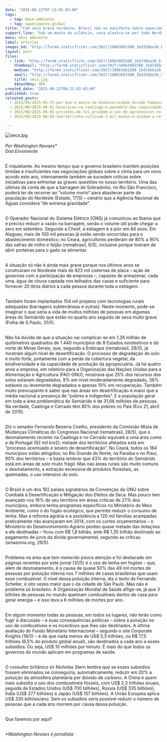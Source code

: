 ```yaml
---
date: "2015-06-22T07:13:45-03:00"
tags:
  - tag: meio-ambiente
  - tag: aquecimento-global
title: "Com seca brava nordeste, Brasil não se manifesta sobre aquecimento global"
support_line: "Sob um manto de silêncio, seca alastra-se por todo Nordeste, afetando abastecimento de água, energia e produção de alimentos. Mas Brasil permanece tímido nas negociações sobre clima."
menu: meio ambiente
label: articles
images_hd: "http://farm4.staticflickr.com/3927/18863601588_1bd336ba38_b.jpg"
layout: post
files:
  - link: "http://farm4.staticflickr.com/3927/18863601588_1bd336ba38_b.jpg"
    thumbnail: "http://farm4.staticflickr.com/3927/18863601588_1bd336ba38_t.jpg"
    medium: "http://farm4.staticflickr.com/3927/18863601588_1bd336ba38_z.jpg"
    small: "http://farm4.staticflickr.com/3927/18863601588_1bd336ba38_n.jpg"
    title: seca.jpg
    $$hashKey: 0EH
created_date: "2015-06-22T08:21:02-03:00"
published: true
releated_posts:
  - 2015/05/2015-05-25-por-que-o-marco-da-biodiversidade-divide-famaceuticas-e-ambientalistas.md
  - 2015/06/2015-06-02-mineracao-na-caatinga-o-pesadelo-das-comunidades-rurais.md
  - 2015/06/2015-06-02-projetos-de-lei-proibem-o-uso-de-agrotoxicos-no-rio-grande-do-sul.md
  - 2015/06/2015-06-03-sem-terrinha-cultivam-3-mil-mudas-e-ajudam-a-reflorestar-assentamento.md

---
```

<p><img alt="seca.jpg" src="http://farm4.staticflickr.com/3927/18863601588_1bd336ba38_b.jpg" /><br />
<br />
<em>Por Washington Novaes*<br />
Daa Envolverde</em></p>

<p><br />
&Eacute; inquietante. Ao mesmo tempo que o governo brasileiro mant&eacute;m posi&ccedil;&otilde;es t&iacute;midas e insuficientes nas negocia&ccedil;&otilde;es globais sobre o clima para um novo acordo este ano, internamente tamb&eacute;m se sucedem cr&iacute;ticas sobre iniciativas para enfrentar as graves quest&otilde;es no nosso territ&oacute;rio. Uma das &uacute;ltimas d&aacute; conta de que a barragem de Sobradinho, no Rio S&atilde;o Francisco, poder&aacute; ter de recorrer ao &ldquo;volume morto&rdquo; para abastecer parte da popula&ccedil;&atilde;o do Nordeste (Estado, 17/5) &ndash; cen&aacute;rio que a Ag&ecirc;ncia Nacional de &Aacute;guas considera &ldquo;de extrema gravidade&rdquo;.</p>

<p><br />
O Operador Nacional do Sistema El&eacute;trico (ONS) j&aacute; comunicou ao Ibama que &eacute; preciso reduzir a vaz&atilde;o na barragem, sen&atilde;o o volume &uacute;til pode chegar a zero em setembro. Segundo a Chesf, a estiagem &eacute; a pior em 84 anos. Em Alagoas, mais de 100 mil pessoas j&aacute; est&atilde;o sendo socorridas para o abastecimento dom&eacute;stico; no Cear&aacute;, agricultores perderam de 80% a 90% das safras de milho e feij&atilde;o (remabrasil, 6/5), inclusive porque tiveram de abrir porteiras para o gado se alimentar.</p>

<p><br />
A situa&ccedil;&atilde;o s&oacute; n&atilde;o &eacute; ainda mais grave porque nos &uacute;ltimos anos se constru&iacute;ram no Nordeste mais de 823 mil cisternas de placa &ndash; a&ccedil;&atilde;o de governos com a participa&ccedil;&atilde;o de empresas &ndash;, capazes de armazenar, cada uma, &aacute;gua de chuva captada nos telhados das casas e suficiente para fornecer 20 litros di&aacute;rios a cada pessoa durante toda a estiagem.</p>

<p><br />
Tamb&eacute;m foram implantados 104 mil projetos com tecnologias rurais adequadas (barragens subterr&acirc;neas e outras). Neste momento, pode-se imaginar o que seria a vida de muitos milh&otilde;es de pessoas em algumas &aacute;reas do Semi&aacute;rido que est&atilde;o no quarto ano seguido de seca muito grave (Folha de S.Paulo, 31/5).</p>

<p><br />
N&atilde;o h&aacute; d&uacute;vida de que a situa&ccedil;&atilde;o vai complicar-se em 1,26 milh&atilde;o de quil&ocirc;metros quadrados de 1.440 munic&iacute;pios de 8 Estados nordestinos e do norte de Minas Gerais, que, segundo a Embrapa (remabrasil, 28/5), j&aacute; mostram algum n&iacute;vel de desertifica&ccedil;&atilde;o. O processo de degrada&ccedil;&atilde;o do solo &eacute; muito forte, juntamente com a perda da cobertura vegetal, da biodiversidade e da capacidade de produ&ccedil;&atilde;o da agropecu&aacute;ria. J&aacute; h&aacute; quatro anos a empresa, em relat&oacute;rio para a Organiza&ccedil;&atilde;o das Na&ccedil;&otilde;es Unidas para a Alimenta&ccedil;&atilde;o e Agricultura (FAO-ONU), mostrava que 25% dos recursos dos solos estavam degradados, 8% em n&iacute;vel moderadamente degradado, 36% est&aacute;veis ou levemente degradados e apenas 10% em recupera&ccedil;&atilde;o. Tamb&eacute;m muito preocupante &eacute; saber que nas &aacute;reas em desertifica&ccedil;&atilde;o &eacute; maior que a m&eacute;dia nacional a presen&ccedil;a de &ldquo;pobres e indigentes&rdquo;. E a popula&ccedil;&atilde;o geral em toda a &aacute;rea problem&aacute;tica do Semi&aacute;rido &eacute; de 31,66 milh&otilde;es de pessoas. Na verdade, Caatinga e Cerrado t&ecirc;m 85% dos pobres no Pa&iacute;s (Eco 21, abril de 2015).</p>

<p><br />
Diz o senador Fernando Bezerra Coelho, presidente da Comiss&atilde;o Mista de Mudan&ccedil;as Clim&aacute;ticas do Congresso Nacional (remabrasil, 28/5), que o desmatamento recente na Caatinga e no Cerrado equivale a uma &aacute;rea como a de Portugal (92 mil km2); metade dos territ&oacute;rios afetados est&aacute; em &ldquo;processo acentuado e severo de desertifica&ccedil;&atilde;o&rdquo;. No Cear&aacute;, todos os 184 munic&iacute;pios est&atilde;o atingidos; no Rio Grande do Norte, na Para&iacute;ba e no Piau&iacute;, 90% dos territ&oacute;rios &ndash; e basta lembrar que 43% do territ&oacute;rio do Semi&aacute;rido est&aacute; em &aacute;reas de solo muito fr&aacute;gil. Mas nas &aacute;reas rurais s&atilde;o muito comuns o desmatamento, a extra&ccedil;&atilde;o excessiva de produtos florestais, as queimadas, o uso intensivo do solo.</p>

<p><br />
O Brasil &eacute; um dos 192 pa&iacute;ses signat&aacute;rios da Conven&ccedil;&atilde;o da ONU sobre Combate &agrave; Desertifica&ccedil;&atilde;o e Mitiga&ccedil;&atilde;o dos Efeitos da Seca. Mas pouco tem avan&ccedil;ado nos 16% de seu territ&oacute;rio em &aacute;reas cr&iacute;ticas de 27% dos munic&iacute;pios, embora tenha programas espec&iacute;ficos no Minist&eacute;rio do Meio Ambiente, como o do fog&atilde;o ecol&oacute;gico, que permite reduzir o consumo de lenha. Mas a reforma agr&aacute;ria e a assist&ecirc;ncia a 120 mil fam&iacute;lias acampadas praticamente n&atilde;o avan&ccedil;aram em 2014, com os cortes or&ccedil;ament&aacute;rios &ndash; o Minist&eacute;rio do Desenvolvimento Agr&aacute;rio perdeu quase metade das dota&ccedil;&otilde;es a ele destinadas &ndash; ficou com R$ 1,8 bilh&atilde;o, ante R$ 1,35 trilh&atilde;o destinado ao pagamento de juros da d&iacute;vida governamental, segundo as cr&iacute;ticas (amazonia.org, 29/5).</p>

<p><br />
Problema na &aacute;rea que tem merecido pouca aten&ccedil;&atilde;o e foi destacado em p&aacute;ginas recentes por este jornal (31/5) &eacute; o uso de lenha em fog&otilde;es &ndash; que, al&eacute;m de desmatamento, &eacute; a causa de quase 50% das 49 mil mortes de pessoas por polui&ccedil;&atilde;o interna nos 7 milh&otilde;es de casas brasileiras que usam esse combust&iacute;vel. O n&iacute;vel dessa polui&ccedil;&atilde;o interna, diz o texto de Fernando Scheller, &eacute; oito vezes maior que o da cidade de S&atilde;o Paulo. Mas n&atilde;o &eacute; problema s&oacute; brasileiro. A Organiza&ccedil;&atilde;o Mundial da Sa&uacute;de aflige-se, j&aacute; que 3 bilh&otilde;es de pessoas no mundo queimam combust&iacute;veis dentro de casa para gerar energia &ndash; e isso leva a 6 milh&otilde;es de mortes por ano.</p>

<p><br />
Em algum momento todas as pessoas, em todos os lugares, n&atilde;o ter&atilde;o como fugir &agrave; discuss&atilde;o &ndash; e suas consequ&ecirc;ncias pol&iacute;ticas &ndash; sobre a polui&ccedil;&atilde;o no uso de combust&iacute;veis e os incentivos que lhes s&atilde;o destinados. A &uacute;ltima avalia&ccedil;&atilde;o do Fundo Monet&aacute;rio Internacional &ndash; segundo o site Corporate Knights (18/5) &ndash; &eacute; de que nada menos de US$ 5,3 trilh&otilde;es, ou R$ 17,5 trilh&otilde;es (6,5% do produto global anual), s&atilde;o destinados a cada ano a esses subs&iacute;dios. Ou seja, US$ 10 milh&otilde;es por minuto. &Eacute; mais do que todos os governos do mundo aplicam em programas de sa&uacute;de.</p>

<p><br />
O consultor brit&acirc;nico sir Nicholas Stern lembra que se esses subs&iacute;dios fossem eliminados se conseguiria, automaticamente, reduzir em 20% a polui&ccedil;&atilde;o da atmosfera planet&aacute;ria por di&oacute;xido de carbono. A China &eacute; quem mais subsidia o uso dos combust&iacute;veis f&oacute;sseis, com US$ 2,3 trilh&otilde;es anuais, seguida de Estados Unidos (US$ 700 bilh&otilde;es), R&uacute;ssia (US$ 335 bilh&otilde;es), &Iacute;ndia (US$ 277 bilh&otilde;es) e Jap&atilde;o (US$ 157 bilh&otilde;es). A Uni&atilde;o Europeia aplica US$ 330 bilh&otilde;es/ano. Sem os subs&iacute;dios seria poss&iacute;vel reduzir o n&uacute;mero de pessoas que a cada ano morrem por causa dessa polui&ccedil;&atilde;o.</p>

<p><br />
Que faremos por aqui?</p>

<p><br />
<em>*Washington Novaes &eacute; jornalista</em></p>
